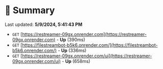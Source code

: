 # 📖 Summary
Last updated: **5/9/2024, 5:41:43 PM**

- `GET` [https://restreamer-09gx.onrender.com](https://restreamer-09gx.onrender.com) - **Up** (390ms)
- `GET` [https://filestreambot-b5k6.onrender.com/](https://filestreambot-b5k6.onrender.com/) - **Up** (336ms)
- `GET` [https://restreamer-09gx.onrender.com/ui](https://restreamer-09gx.onrender.com/ui) - **Up** (658ms)
